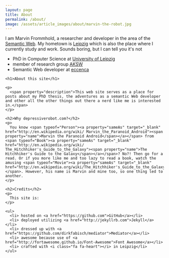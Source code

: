 ```yaml
---
layout: page
title: About
permalink: /about/
image: /assets/article_images/about/marvin-the-robot.jpg
---
```

<div resource="http://depressiverobot.com/about/#MarvinFrommhold" typeof="Person">

  <p>
    I am <span property="name"><span property="givenName">Marvin</span> <span property="familyName">Frommhold</span></span>, a researcher and developer in the area of the <a property="foaf:interest" href="http://w3.org/standards/semanticweb/">Semantic Web</a>. My hometown is <span property="homeLocation" resource="http://leipzig.de/"><span resource="http://leipzig.de/" typeof="City"><a property="sameAs" target="_blank" href="http://leipzig.de/"><span property="name">Leipzig</span></a></span></span> which is also the place where I currently study and work. Sounds boring, but I can tell you it's not <i class="fa fa-smile-o"></i>
  </p>

  <ul>
    <li>
      PhD in Computer Science at <span property="alumniOf" resource="http://uni-leipzig.de/" typeof="CollegeOrUniversity"><a property="sameAs url" target="_blank" href="http://uni-leipzig.de/"><span property="name">University of Leipzig</span></a></span>
    </li>
    <li>
      member of research group <span property="memberOf" resource="http://aksw.org/Groups/AKSW" typeof="http://purl.org/vocab/aiiso/schema#ResearchGroup"><a property="sameAs url" target="_blank" href="http://aksw.org/"><span property="name">AKSW</span></a></span>
    </li>
    <li>
      <span property="title">Semantic Web developer</span> at <span property="worksFor" resource="http://eccenca.com/" typeof="Organization"><a property="sameAs url" target="_blank" href="http://eccenca.com/"><span property="name">eccenca</span></a></span>
    </li>
  </ul>

  <div property="foaf:weblog" resource="http://depressiverobot.com/" typeof="WebSite">

    <h1>About this site</h1>

    <p>
      <span property="description">This web site serves as a place for posts about my PhD thesis, the adventures as a semantic Web developer and other all the other things out there a nerd like me is interested in.</span>
    </p>

    <h2>Why depressiverobot.com?</h2>
    <p>
      You know <span typeof="Person"><a property="sameAs" target="_blank" href="http://en.wikipedia.org/wiki/ Marvin_the_Paranoid_Android"><span property="name">Marvin the Paranoid Android</span></a></span> from <span typeof="Book"><a property="sameAs" target="_blank" href="http://en.wikipedia.org/wiki/ The_Hitchhiker's_Guide_to_the_Galaxy"><span property="name">The Hitchhiker's Guide to the Galaxy</span></a></span>? No?! Then go for a read. Or if you more like me and too lazy to read a book, watch the amusing <span typeof="Movie"><a property="sameAs" target="_blank" href="http://en.wikipedia.org/wiki/The_Hitchhiker's_Guide_to_the_Galaxy_(film)">movie</a></span>. However, his name is Marvin and mine too, so one thing led to another.
    </p>

    <h2>Credits</h2>
    <p>
      This site is:
    </p>

    <ul>
      <li> hosted on <a href="https://github.com">GitHub</a></li>
      <li> deployed utilizing <a href="http://jekyllrb.com">Jekyll</a></li>
      <li> dressed up with <a href="https://github.com/dirkfabisch/mediator">Mediator</a></li>
      <li> awesome because use of <a href="http://fortawesome.github.io/Font-Awesome">Font Awesome</a></li>
      <li> crafted with <i class="fa fa-heart"></i> in Leipzig</li>
    </ul>
  </div>

</div>
